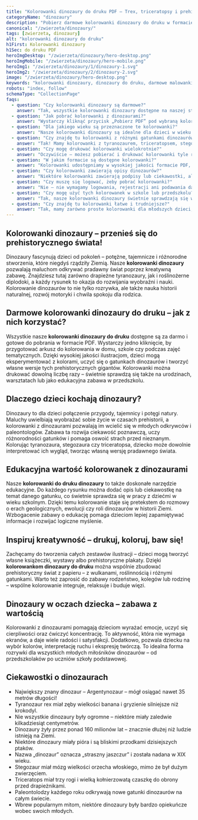 ```yaml
---
title: "Kolorowanki dinozaury do druku PDF – Trex, triceratopsy i prehistoryczna zabawa"
categoryName: "dinozaury"
description: "Pobierz darmowe kolorowanki dinozaury do druku w formacie PDF. Tyranozaur, triceratops, stegozaur – gotowe do pokolorowania i wydruku A4."
canonical: "/zwierzeta/dinozaury/"
tags: [zwierzeta, dinozaury]
alt: "kolorowanki dinozaury do druku"
h1First: Kolorowanki dinozaury
h1Sec: do druku PDF
heroImgDesktop: "/zwierzeta/dinozaury/hero-desktop.png"
heroImgMobile: "/zwierzeta/dinozaury/hero-mobile.png"
heroImg1: "/zwierzeta/dinozaury/1/dinozaury-1.svg"
heroImg2: "/zwierzeta/dinozaury/2/dinozaury-2.svg"
image: "/zwierzeta/dinozaury/hero-desktop.png"
keywords: "kolorowanki dinozaury, dinozaury do druku, darmowe malowanki dinozaury, tyranozaur kolorowanka, kolorowanki prehistoryczne zwierzęta"
robots: "index, follow"
schemaType: "CollectionPage"
faqs:
  - question: "Czy kolorowanki dinozaury są darmowe?"
    answer: "Tak, wszystkie kolorowanki dinozaury dostępne na naszej stronie są całkowicie darmowe do pobrania i wydruku w formacie PDF."
  - question: "Jak pobrać kolorowanki z dinozaurami?"
    answer: "Wystarczy kliknąć przycisk „Pobierz PDF” pod wybraną kolorowanką – plik zapisze się automatycznie na Twoim urządzeniu."
  - question: "Dla jakiego wieku są przeznaczone te kolorowanki?"
    answer: "Nasze kolorowanki dinozaury są idealne dla dzieci w wieku przedszkolnym i wczesnoszkolnym, ale mogą spodobać się także starszym pasjonatom prehistorii."
  - question: "Czy znajdę tu kolorowanki z różnymi gatunkami dinozaurów?"
    answer: "Tak! Mamy kolorowanki z tyranozaurem, triceratopsem, stegozaurem, diplodokiem i wieloma innymi gatunkami dinozaurów."
  - question: "Czy mogę drukować kolorowanki wielokrotnie?"
    answer: "Oczywiście – możesz pobierać i drukować kolorowanki tyle razy, ile chcesz, zarówno do użytku domowego, jak i edukacyjnego."
  - question: "W jakim formacie są dostępne kolorowanki?"
    answer: "Kolorowanki udostępniamy w wysokiej jakości formacie PDF, dostosowanym do wydruku w formacie A4."
  - question: "Czy kolorowanki zawierają opisy dinozaurów?"
    answer: "Niektóre kolorowanki zawierają podpisy lub ciekawostki, ale głównym celem jest kreatywna zabawa poprzez kolorowanie."
  - question: "Czy muszę się logować, żeby pobrać kolorowanki?"
    answer: "Nie – nie wymagamy logowania, rejestracji ani podawania danych. Kolorowanki są dostępne od razu."
  - question: "Czy mogę użyć tych kolorowanek w szkole lub przedszkolu?"
    answer: "Tak, nasze kolorowanki dinozaury świetnie sprawdzają się w pracy z dziećmi w placówkach edukacyjnych – są bezpieczne i darmowe"
  - question: "Czy znajdę tu kolorowanki łatwe i trudniejsze?"
    answer: "Tak, mamy zarówno proste kolorowanki dla młodszych dzieci, jak i bardziej szczegółowe ilustracje dla starszych maluchów."
---
```


## Kolorowanki dinozaury – przenieś się do prehistorycznego świata!

Dinozaury fascynują dzieci od pokoleń – potężne, tajemnicze i różnorodne stworzenia, które niegdyś rządziły Ziemią. Nasze **kolorowanki dinozaury** pozwalają maluchom odkrywać pradawny świat poprzez kreatywną zabawę. Znajdziesz tutaj zarówno drapieżne tyranozaury, jak i roślinożerne diplodoki, a każdy rysunek to okazja do rozwijania wyobraźni i nauki. Kolorowanie dinozaurów to nie tylko rozrywka, ale także nauka historii naturalnej, rozwój motoryki i chwila spokoju dla rodzica.

## Darmowe kolorowanki dinozaury do druku – jak z nich korzystać?

Wszystkie nasze **kolorowanki dinozaury do druku** dostępne są za darmo i gotowe do pobrania w formacie PDF. Wystarczy jedno kliknięcie, by przygotować arkusz do kolorowania w domu, szkole czy podczas zajęć tematycznych. Dzięki wysokiej jakości ilustracjom, dzieci mogą eksperymentować z kolorami, uczyć się o gatunkach dinozaurów i tworzyć własne wersje tych prehistorycznych gigantów. Kolorowanki można drukować dowolną liczbę razy – świetnie sprawdzą się także na urodzinach, warsztatach lub jako edukacyjna zabawa w przedszkolu.

## Dlaczego dzieci kochają dinozaury?

Dinozaury to dla dzieci połączenie przygody, tajemnicy i potęgi natury. Maluchy uwielbiają wyobrażać sobie życie w czasach prehistorii, a kolorowanki z dinozaurami pozwalają im wcielić się w młodych odkrywców i paleontologów. Zabawa ta rozwija ciekawość poznawczą, uczy różnorodności gatunków i pomaga oswoić strach przed nieznanym. Kolorując tyranozaura, stegozaura czy triceratopsa, dziecko może dowolnie interpretować ich wygląd, tworząc własną wersję pradawnego świata.

## Edukacyjna wartość kolorowanek z dinozaurami

Nasze **kolorowanki do druku dinozaury** to także doskonałe narzędzie edukacyjne. Do każdego rysunku można dodać opis lub ciekawostkę na temat danego gatunku, co świetnie sprawdza się w pracy z dziećmi w wieku szkolnym. Dzięki temu kolorowanie staje się pretekstem do rozmowy o erach geologicznych, ewolucji czy roli dinozaurów w historii Ziemi. Wzbogacenie zabawy o edukację pomaga dzieciom lepiej zapamiętywać informacje i rozwijać logiczne myślenie.

## Inspiruj kreatywność – drukuj, koloruj, baw się!

Zachęcamy do tworzenia całych zestawów ilustracji – dzieci mogą tworzyć własne książeczki, wystawy albo prehistoryczne plakaty. Dzięki **kolorowankom dinozaury do druku** można wspólnie zbudować prehistoryczny świat z papieru – z wulkanami, roślinnością i różnymi gatunkami. Warto też zaprosić do zabawy rodzeństwo, kolegów lub rodzinę – wspólne kolorowanie integruje, relaksuje i buduje więzi.

## Dinozaury w oczach dziecka – zabawa z wartością

Kolorowanki z dinozaurami pomagają dzieciom wyrażać emocje, uczyć się cierpliwości oraz ćwiczyć koncentrację. To aktywność, która nie wymaga ekranów, a daje wiele radości i satysfakcji. Dodatkowo, pozwala dziecku na wybór kolorów, interpretację ruchu i ekspresję twórczą. To idealna forma rozrywki dla wszystkich młodych miłośników dinozaurów – od przedszkolaków po uczniów szkoły podstawowej.

## Ciekawostki o dinozaurach

<ul class="grid grid-cols-1 mb-3 sm:grid-cols-2 md:grid-cols-3 lg:grid-cols-5 gap-x-6 gap-y-3 text-center text-base md:text-lg font-light max-w-6xl mx-auto">
<li class="bg-none text-black p-2 flex items-center justify-center font-medium rounded border-4 border-dotted border-orange-500">Największy znany dinozaur – Argentynozaur – mógł osiągać nawet 35 metrów długości!</li>
<li class="bg-none text-black p-2 flex items-center justify-center font-medium rounded border-4 border-dotted border-yellow-500">Tyranozaur rex miał zęby wielkości banana i gryzienie silniejsze niż krokodyl.</li>
<li class="bg-none text-black p-2 flex items-center justify-center font-medium rounded border-4 border-dotted border-blue-400">Nie wszystkie dinozaury były ogromne – niektóre miały zaledwie kilkadziesiąt centymetrów.</li>
<li class="bg-none text-black p-2 flex items-center justify-center font-medium rounded border-4 border-dotted border-green-500">Dinozaury żyły przez ponad 160 milionów lat – znacznie dłużej niż ludzie istnieją na Ziemi.</li>
<li class="bg-none text-black p-2 flex items-center justify-center font-medium rounded border-4 border-dotted border-tertiary-400">Niektóre dinozaury miały pióra i są bliskimi przodkami dzisiejszych ptaków.</li>
<li class="bg-none text-black p-2 flex items-center justify-center font-medium rounded border-4 border-dotted border-red-500">Nazwa „dinozaur” oznacza „straszny jaszczur” i została nadana w XIX wieku.</li>
<li class="bg-none text-black p-2 flex items-center justify-center font-medium rounded border-4 border-dotted border-sec-500">Stegozaur miał mózg wielkości orzecha włoskiego, mimo że był dużym zwierzęciem.</li>
<li class="bg-none text-black p-2 flex items-center justify-center font-medium rounded border-4 border-dotted border-pink-400">Triceratops miał trzy rogi i wielką kołnierzowatą czaszkę do obrony przed drapieżnikami.</li>
<li class="bg-none text-black p-2 flex items-center justify-center font-medium rounded border-4 border-dotted border-indigo-400">Paleontolodzy każdego roku odkrywają nowe gatunki dinozaurów na całym świecie.</li>
<li class="bg-none text-black p-2 flex items-center justify-center font-medium rounded border-4 border-dotted border-lime-500">Wbrew popularnym mitom, niektóre dinozaury były bardzo opiekuńcze wobec swoich młodych.</li>
</ul>
